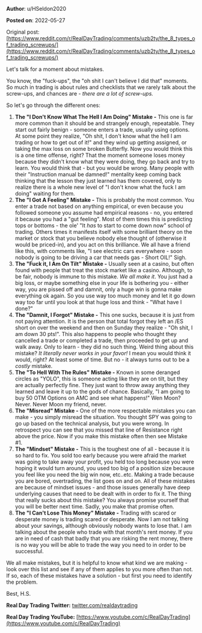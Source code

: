 **Author**: u/HSeldon2020

**Posted on**: 2022-05-27

Original post: [https://www.reddit.com/r/RealDayTrading/comments/uzb2ty/the_8_types_of_trading_screwups/](https://www.reddit.com/r/RealDayTrading/comments/uzb2ty/the_8_types_of_trading_screwups/)

Let's talk for a moment about mistakes.

You know, the "fuck-ups",  the "oh shit I can't believe I did that" moments.  So much in trading is about rules and checklists that we rarely talk about the screw-ups, and chances are - *there are a lot of screw-ups.*

So let's go through the different ones:

1. **The "I Don't Know What The Hell I Am Doing" Mistake -** This one is far more common than it should be and strangely enough, repeatable.  They start out fairly benign - someone enters a trade, usually using options.  At some point they realize, "Oh shit, I don't know what the hell I am trading or how to get out of it!" and they wind up getting assigned, or taking the max loss on some broken Butterfly.   Now you would think this is a one time offense, right? That the moment someone loses money because they didn't know what they were doing, they go back and try to learn.  You would think that - but you would be wrong.  Many people with their "Instruction manual be damned!" mentality keep coming back thinking that the lesson they just learned has them covered, only to realize there is a whole new level of "I don't know what the fuck I am doing" waiting for them.
2. **The "I Got A Feeling" Mistake -** This is probably the most common.  You enter a trade not based on anything empirical, or even because you followed someone you assume had empirical reasons - no, you entered it because you had a "gut feeling".  Most of them times this is predicting tops or bottoms - the ole' "It *has* to start to come down now" school of trading.  Others times it manifests itself with some brilliant theory on the market or stock that you believe nobody else thought of (otherwise it would be priced-in), and you act on this brilliance.   We all have a friend like this, with comments like, "I see electric cars everywhere - soon nobody is going to be driving a car that needs gas - Short OIL!"  Sigh.
3. **The "Fuck it, I Am On Tilt" Mistake -** Usually seen at a casino, but often found with people that treat the stock market like a casino.  Although, to be fair, nobody is immune to this mistake.  *We all make it*.  You just had a big loss, or maybe something else in your life is bothering you - either way, you are pissed off and damnit, only a huge win is gonna make everything ok again.  So you use way too much money and let it go down way too far until you look at that huge loss and think - "What have I done?"
4. **The "Damnit, I Forgot" Mistake -** This one sucks, because it is just from not paying attention.  It is the person that total forgot they left an /ES short on over the weekend and then on Sunday they realize - "Oh shit, I am down 30 pts!".   This also happens to people who thought they cancelled a trade or completed a trade, then proceeded to get up and walk away.  Only to learn - they did no such thing.  Weird thing about this mistake? *It literally never works in your favor!* I mean you would think it would, right? At least some of time.  But no - it always turns out to be a *costly* mistake.
5. **The "To Hell With The Rules" Mistake -** Known in some deranged circles as "YOLO", this is someone acting like they are on tilt, but they are actually perfectly fine.  They just want to throw away anything they learned and leave it up to the gods of chance.  Basically, "I am going to buy 50 OTM Options on AMC and see what happens!" Wen Moon? Never. Never Moon my friend, never.  
6. **The "Misread" Mistake -** One of the more respectable mistakes you can make - you simply misread the situation.  You thought SPY was going to go up based on the technical analysis, but you were wrong.  In retrospect you can see that you missed that line of Resistance right above the price.  Now if you make this mistake often then see Mistake #1.
7. **The "Mindset" Mistake -**  This is the toughest one of all - because it is so hard to fix.  You sold too early because you were afraid the market was going to take away your profit, you held too long because you were hoping it would turn around, you used too big of a position size because you feel like you need the big win now, etc..etc.  Making a trade because you are bored, overtrading, the list goes on and on. All of these mistakes are because of mindset issues - and those issues generally have deep underlying causes that need to be dealt with in order to fix it.   The thing that really sucks about this mistake? You always promise yourself that you will be better next time.  Sadly, you make that promise often.
8. **The "I Can't Lose This Money" Mistake -** Trading with scared or desperate money is trading scared or desperate.  Now I am not talking about your savings, although obviously nobody wants to lose that.  I am talking about the people who trade with that month's rent money.  If you are in need of cash that badly that you are risking the rent money, there is no way you will be able to trade the way you need to in order to be successful.

We all make mistakes, but it is helpful to know what kind we are making - look over this list and see if any of them applies to you more often than not.  If so, each of these mistakes have a solution - but first you need to identify the problem.

Best, H.S.

**Real Day Trading Twitter:** [twitter.com/realdaytrading](https://twitter.com/realdaytrading)

**Real Day Trading YouTube:** [https://www.youtube.com/c/RealDayTrading](https://www.youtube.com/c/RealDayTrading)
